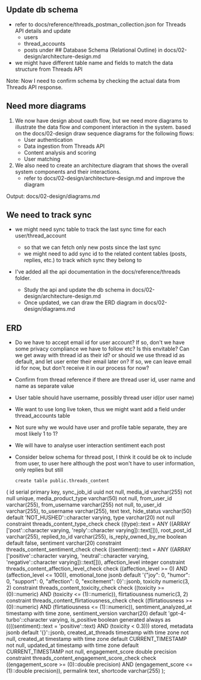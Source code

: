 ## Update db schema

- refer to docs/reference/threads_postman_collection.json for Threads API details and update 
  - users
  - thread_accounts
  - posts
 under ## Database Schema (Relational Outline) in docs/02-design/architecture-design.md
 - we might have different table name and fields to match the data structure from Threads API

Note: Now I need to confirm schema by checking the actual data from Threads API response.

## Need more diagrams
1. We now have design about oauth flow, but we need more diagrams to illustrate the data flow and component interaction in the system. based on the docs/02-design draw sequence diagrams for the following flows:
   - User authentication
   - Data ingestion from Threads API
   - Content analysis and scoring
   - User matching
2. We also need to create an architecture diagram that shows the overall system components and their interactions.
   - refer to docs/02-design/architecture-design.md and improve the diagram 

Output: docs/02-design/diagrams.md

## We need to track sync 
- we might need sync table to track the last sync time for each user/thread_account
  - so that we can fetch only new posts since the last sync
  - we might need to add sync id to the related content tables (posts, replies, etc.) to track which sync they belong to

- I've added all the api documentation in the docs/reference/threads folder.
  - Study the api and update the db schema in docs/02-design/architecture-design.md
  - Once updated, we can draw the ERD diagram in docs/02-design/diagrams.md

## ERD
- Do we have to accept email id for user account? If so, don't we have some privacy compliance we have to follow etc? Is this envitable? Can we get away with thread id as their id? or should we use thread id as default, and let user enter their email later on? If so, we can leave email id for now, but don't receive it in our process for now?
- Confirm from thread reference if there are thread user id, user name and name as separate value
- User table should have username, possibly thread user id(or user name)
- We want to use long live token, thus we might want add a field under thread_accounts table
- Not sure why we would have user and profile table separate, they are most likely 1 to 1?
- We will have to analyse user interaction sentiment each post
- Consider below schema for thread post, I think it could be ok to include from user, to user here although the post won't have to user information, only replies but still
  
  ```
  create table public.threads_content
(
    id                    serial
        primary key,
    sync_job_id           uuid                                               not null,
    media_id              varchar(255)                                       not null
        unique,
    media_product_type    varchar(50)                                        not null,
    from_user_id          varchar(255),
    from_username         varchar(255)                                       not null,
    to_user_id            varchar(255),
    to_username           varchar(255),
    text                  text,
    hide_status           varchar(50)              default 'NOT_HUSHED'::character varying,
    type                  varchar(20)                                        not null
        constraint threads_content_type_check
            check ((type)::text = ANY ((ARRAY ['post'::character varying, 'reply'::character varying])::text[])),
    root_post_id          varchar(255),
    replied_to_id         varchar(255),
    is_reply_owned_by_me  boolean                  default false,
    sentiment             varchar(20)
        constraint threads_content_sentiment_check
            check ((sentiment)::text = ANY
                   ((ARRAY ['positive'::character varying, 'neutral'::character varying, 'negative'::character varying])::text[])),
    affection_level       integer
        constraint threads_content_affection_level_check
            check ((affection_level >= 0) AND (affection_level <= 100)),
    emotional_tone        jsonb                    default '{"joy": 0, "humor": 0, "support": 0, "affection": 0, "excitement": 0}'::jsonb,
    toxicity              numeric(3, 2)
        constraint threads_content_toxicity_check
            check ((toxicity >= (0)::numeric) AND (toxicity <= (1)::numeric)),
    flirtatiousness       numeric(3, 2)
        constraint threads_content_flirtatiousness_check
            check ((flirtatiousness >= (0)::numeric) AND (flirtatiousness <= (1)::numeric)),
    sentiment_analyzed_at timestamp with time zone,
    sentiment_version     varchar(20)              default 'gpt-4-turbo'::character varying,
    is_positive           boolean generated always as ((((sentiment)::text = 'positive'::text) AND (toxicity < 0.3))) stored,
    metadata              jsonb                    default '{}'::jsonb,
    created_at_threads    timestamp with time zone                           not null,
    created_at            timestamp with time zone default CURRENT_TIMESTAMP not null,
    updated_at            timestamp with time zone default CURRENT_TIMESTAMP not null,
    engagement_score      double precision
        constraint threads_content_engagement_score_check
            check ((engagement_score >= (0)::double precision) AND (engagement_score <= (1)::double precision)),
    permalink             text,
    shortcode             varchar(255)
);

  ```